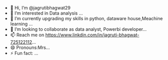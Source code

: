 - 👋 Hi, I’m @jagrutibhagwat29
- 👀 I’m interested in Data analysis ...
- 🌱 I’m currently upgrading my skills in python, dataware house,Meachine learning ...
- 💞️ I’m looking to collaborate as data analyst, Powerbi developer...
- 📫 Reach me on https://www.linkdin.com/in/jagruti-bhagwat-725122112...
- 😄 Pronouns:Mrs...
- ⚡ Fun fact: ...

<!---
jagrutibhagwat29/jagrutibhagwat29 is a ✨ special ✨ repository because its `README.md` (this file) appears on your GitHub profile.
You can click the Preview link to take a look at your changes.
--->
